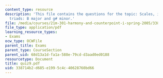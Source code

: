 ```yaml
---
content_type: resource
description: 'This file contains the questions for the topic: Scales, intervals, and
  triads: B major and g# minor.'
file: /media/courses/21m-301-harmony-and-counterpoint-i-spring-2005/338714b2d685e1995c4c40628760bd66_quiz9.pdf
file_type: application/pdf
learning_resource_types:
- Exams
ocw_type: OCWFile
parent_title: Exams
parent_type: CourseSection
parent_uid: 68d13a1d-fa1a-588e-79cd-d3aad0ed0188
resourcetype: Document
title: quiz9.pdf
uid: 338714b2-d685-e199-5c4c-40628760bd66
---
```

